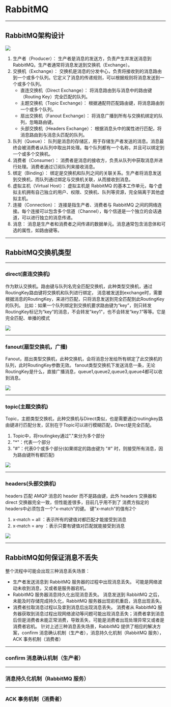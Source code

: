 # RabbitMQ

---

## RabbitMQ架构设计

![](http://alexali.oss-cn-guangzhou.aliyuncs.com/pasteimageintomarkdown/2025-04-17/4583225925541.png?Expires=4898470165&OSSAccessKeyId=LTAI5tBX2zkmA8G3Aw5HNqtH&Signature=m2VFe5zs9pQJe68mFocOVTSE7Rc%3D)

1. 生产者（Producer）： 生产者是消息的发送方，负责产生并发送消息到 RabbitMQ。生产者通常将消息发送到交换机（Exchange）。
2. 交换机（Exchange）： 交换机是消息的分发中心，负责将接收到的消息路由到一个或多个队列。它定义了消息的传递规则，可以根据规则将消息发送到一个或多个队列。
   * 直连交换机（Direct Exchange）： 将消息路由到与消息中的路由键（Routing Key）完全匹配的队列。
   * 主题交换机（Topic Exchange）： 根据通配符匹配路由键，将消息路由到一个或多个队列。
   * 扇出交换机（Fanout Exchange）： 将消息广播到所有与交换机绑定的队列，忽略路由键。
   * 头部交换机（Headers Exchange）： 根据消息头中的属性进行匹配，将消息路由到与消息头匹配的队列。
3. 队列（Queue）： 队列是消息的存储区，用于存储生产者发送的消息。消息最终会被消费者从队列中取出并处理。每个队列都有一个名称，并且可以绑定到一个或多个交换机。
4. 消费者（Consumer）： 消费者是消息的接收方，负责从队列中获取消息并进行处理。消费者通过订阅队列来接收消息。
5. 绑定（Binding）： 绑定是交换机和队列之间的关联关系。生产者将消息发送到交换机，而队列通过绑定与交换机关联，从而接收到消息。
6. 虚拟主机（Virtual Host）： 虚拟主机是 RabbitMQ 的基本工作单元，每个虚拟主机拥有自己独立的用户、权限、交换机、队列等资源，完全隔离于其他虚拟主机。
7. 连接（Connection）： 连接是指生产者、消费者与 RabbitMQ 之间的网络连接。每个连接可以包含多个信道（Channel），每个信道是一个独立的会话通道，可以进行独立的消息传递。
8. 消息： 消息是生产者和消费者之间传递的数据单元。消息通常包含消息体和可选的属性，如路由键等。

---

## RabbitMQ交换机类型

---

### direct(直连交换机)
作为默认交换机。路由键与队列名完全匹配交换机，此种类型交换机，通过RoutingKey路由键将交换机和队列进行绑定， 消息被发送到exchange时，需要根据消息的RoutingKey，来进行匹配，只将消息发送到完全匹配到此RoutingKey的队列。
比如：如果一个队列绑定到交换机要求路由键为“key”，则只转发RoutingKey标记为“key”的消息，不会转发"key1"，也不会转发“key.1”等等。它是完全匹配、单播的模式

![](http://alexali.oss-cn-guangzhou.aliyuncs.com/pasteimageintomarkdown/2025-04-17/4741147111708.png?Expires=4898470323&OSSAccessKeyId=LTAI5tBX2zkmA8G3Aw5HNqtH&Signature=NboPPT9rvMjEAN5q2dn1Df7H8I8%3D)

---

### fanout(扇型交换机，广播)
Fanout，扇出类型交换机，此种交换机，会将消息分发给所有绑定了此交换机的队列，此时RoutingKey参数无效。
fanout类型交换机下发送消息一条，无论RoutingKey是什么，直接广播消息，queue1,queue2,queue3,queue4都可以收到消息。

![](http://alexali.oss-cn-guangzhou.aliyuncs.com/pasteimageintomarkdown/2025-04-17/4789407779916.png?Expires=4898470371&OSSAccessKeyId=LTAI5tBX2zkmA8G3Aw5HNqtH&Signature=v5LjpH8%2FU19%2BQN5VIt8Xas1eeNA%3D)

---

### topic(主题交换机)
Topic，主题类型交换机，此种交换机与Direct类似，也是需要通过routingkey路由键进行匹配分发，区别在于Topic可以进行模糊匹配，Direct是完全匹配。
1. Topic中，将routingkey通过"."来分为多个部分
2. "*"：代表一个部分
3. "#"：代表0个或多个部分(如果绑定的路由键为 "#" 时，则接受所有消息，因为路由键所有都匹配)

![](http://alexali.oss-cn-guangzhou.aliyuncs.com/pasteimageintomarkdown/2025-04-17/4854914778125.png?Expires=4898470437&OSSAccessKeyId=LTAI5tBX2zkmA8G3Aw5HNqtH&Signature=jfNGndcggc28aBV8is0YLntymGM%3D)

---

### headers(头部交换机)
headers 匹配 AMQP 消息的 header 而不是路由键，此外 headers 交换器和 direct 交换器完全一致，但性能差很多，目前几乎用不到了
消费方指定的headers中必须包含一个"x-match"的键。
键"x-match"的值有2个
1. x-match = all ：表示所有的键值对都匹配才能接受到消息
2. x-match = any ：表示只要有键值对匹配就能接受到消息

![](http://alexali.oss-cn-guangzhou.aliyuncs.com/pasteimageintomarkdown/2025-04-17/4918447282166.png?Expires=4898470500&OSSAccessKeyId=LTAI5tBX2zkmA8G3Aw5HNqtH&Signature=zXbRrMNCtYL8PWDtjJaNLbG9%2B%2BM%3D)

---

## RabbitMQ如何保证消息不丢失
整个流程中可能会出现三种消息丢失场景：
* 生产者发送消息到 RabbitMQ 服务器的过程中出现消息丢失。 可能是网络波动未收到消息，又或者是服务器宕机。
* RabbitMQ 服务器消息持久化出现消息丢失。 消息发送到 RabbitMQ 之后，未能及时存储完成持久化，RabbitMQ 服务器出现宕机重启，消息出现丢失。
* 消费者拉取消息过程以及拿到消息后出现消息丢失。 消费者从 RabbitMQ 服务器获取到消息过程出现网络波动等问题可能出现消息丢失；消费者拿到消息后但是消费者未能正常消费，导致丢失，可能是消费者出现处理异常又或者是消费者宕机。
针对上述三种消息丢失场景，RabbitMQ 提供了相应的解决方案，confirm 消息确认机制（生产者），消息持久化机制（RabbitMQ 服务），ACK 事务机制（消费者）

---

### confirm 消息确认机制（生产者）

---

### 消息持久化机制（RabbitMQ 服务）

---

### ACK 事务机制（消费者）
